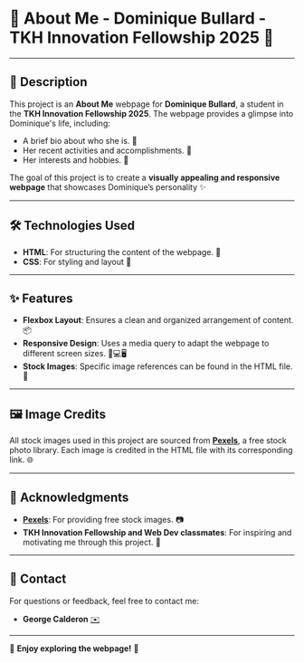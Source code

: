 # 🌟 About Me - Dominique Bullard - TKH Innovation Fellowship 2025 🌟
---

## 📝 **Description**
This project is an **About Me** webpage for **Dominique Bullard**, a student in the **TKH Innovation Fellowship 2025**. The webpage provides a glimpse into Dominique's life, including:
- A brief bio about who she is. 🏡
- Her recent activities and accomplishments. 🎉
- Her interests and hobbies. 🎨

The goal of this project is to create a **visually appealing and responsive webpage** that showcases Dominique’s personality ✨

---

## 🛠️ **Technologies Used**
- **HTML**: For structuring the content of the webpage. 📄
- **CSS**: For styling and layout 🎨

---

## ✨ **Features**
- **Flexbox Layout**: Ensures a clean and organized arrangement of content. 📦
- **Responsive Design**: Uses a media query to adapt the webpage to different screen sizes. 🔄💻🖥️
- **Stock Images**: Specific image references can be found in the HTML file. 📸

---

## 🖼️ **Image Credits**
All stock images used in this project are sourced from **[Pexels](https://www.pexels.com)**, a free stock photo library. Each image is credited in the HTML file with its corresponding link. 🌐

---

## 🙌 **Acknowledgments**
- **[Pexels](https://www.pexels.com)**: For providing free stock images. 📷
- **TKH Innovation Fellowship and Web Dev classmates**: For inspiring and motivating me through this project. 🚀

---

## 📧 **Contact**
For questions or feedback, feel free to contact me:
- **George Calderon**  [✉️]([george.calderon2000@gmail.com])

---

🎨 **Enjoy exploring the webpage!** 🎨
